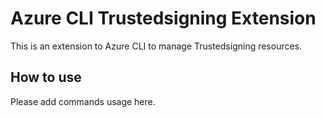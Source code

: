 # Azure CLI Trustedsigning Extension #
This is an extension to Azure CLI to manage Trustedsigning resources.

## How to use ##
Please add commands usage here.